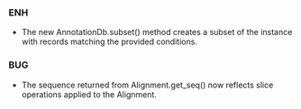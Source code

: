 <!--
A new scriv changelog fragment.

Uncomment the section that is right (remove the HTML comment wrapper).
-->

<!--
### Contributors

- A bullet item for the Contributors category.

-->

### ENH

- The new AnnotationDb.subset() method creates a subset of the instance
  with records matching the provided conditions.

### BUG

- The sequence returned from Alignment.get_seq() now reflects
  slice operations applied to the Alignment.

<!--
### DOC

- A bullet item for the DOC category.

-->
<!--
### Deprecations

- A bullet item for the Deprecations category.

-->
<!--
### Discontinued

- A bullet item for the Discontinued category.

-->
